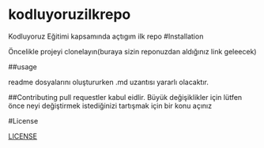 # kodluyoruzilkrepo
Kodluyoruz Eğitimi kapsamında açtıgım ilk repo
#Installation

Öncelikle projeyi clonelayın(buraya sizin reponuzdan aldığınız link geleecek)

##usage

readme dosyalarını oluştururken .md uzantısı yararlı olacaktır.

##Contributing
pull requestler kabul eidlir. Büyük değişiklikler için lütfen önce neyi değiştirmek istediğinizi tartışmak için bir konu açınız
 
 #License

 [LICENSE](/MIT/)
